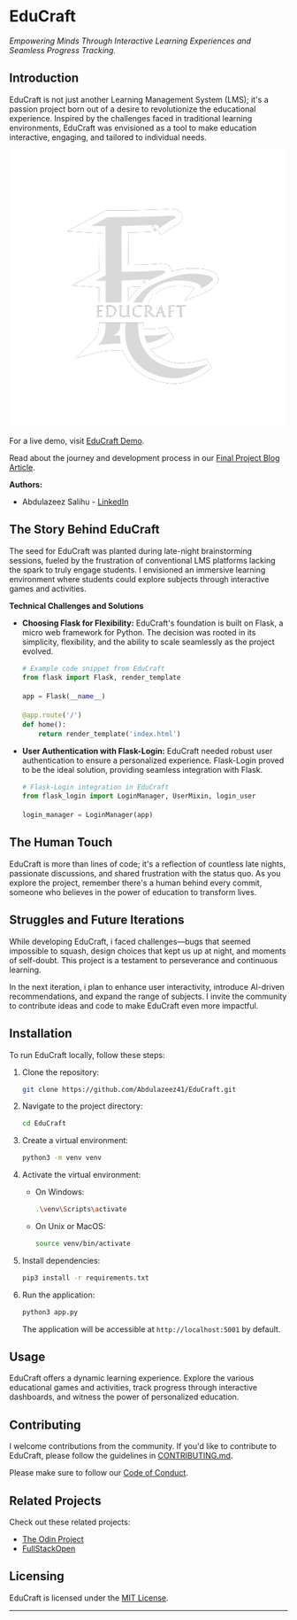 # EduCraft

_Empowering Minds Through Interactive Learning Experiences and Seamless Progress Tracking._

## Introduction

EduCraft is not just another Learning Management System (LMS); it's a passion project born out of a desire to revolutionize the educational experience. Inspired by the challenges faced in traditional learning environments, EduCraft was envisioned as a tool to make education interactive, engaging, and tailored to individual needs.

![EduCraft Screenshot](img/E.png)

For a live demo, visit [EduCraft Demo](https://www.educraft-demo.com).

Read about the journey and development process in our [Final Project Blog Article](https://medium.com/@abdulazeezsalihu41/educraft-empowering-learning-through-a-seamless-educational-experience-0f56dc88edc2).

**Authors:**

- Abdulazeez Salihu - [LinkedIn](https://www.linkedin.com/in/Abdulazeez/)

## The Story Behind EduCraft

The seed for EduCraft was planted during late-night brainstorming sessions, fueled by the frustration of conventional LMS platforms lacking the spark to truly engage students. I envisioned an immersive learning environment where students could explore subjects through interactive games and activities.

**Technical Challenges and Solutions**

- **Choosing Flask for Flexibility:**
  EduCraft's foundation is built on Flask, a micro web framework for Python. The decision was rooted in its simplicity, flexibility, and the ability to scale seamlessly as the project evolved.

  ```python
  # Example code snippet from EduCraft
  from flask import Flask, render_template

  app = Flask(__name__)

  @app.route('/')
  def home():
      return render_template('index.html')
  ```

- **User Authentication with Flask-Login:**
  EduCraft needed robust user authentication to ensure a personalized experience. Flask-Login proved to be the ideal solution, providing seamless integration with Flask.

  ```python
  # Flask-Login integration in EduCraft
  from flask_login import LoginManager, UserMixin, login_user

  login_manager = LoginManager(app)
  ```

## The Human Touch

EduCraft is more than lines of code; it's a reflection of countless late nights, passionate discussions, and shared frustration with the status quo. As you explore the project, remember there's a human behind every commit, someone who believes in the power of education to transform lives.

## Struggles and Future Iterations

While developing EduCraft, i faced challenges—bugs that seemed impossible to squash, design choices that kept us up at night, and moments of self-doubt. This project is a testament to perseverance and continuous learning.

In the next iteration, i plan to enhance user interactivity, introduce AI-driven recommendations, and expand the range of subjects. I invite the community to contribute ideas and code to make EduCraft even more impactful.

## Installation

To run EduCraft locally, follow these steps:

1. Clone the repository:

   ```bash
   git clone https://github.com/Abdulazeez41/EduCraft.git
   ```

2. Navigate to the project directory:

   ```bash
   cd EduCraft
   ```

3. Create a virtual environment:

   ```bash
   python3 -m venv venv
   ```

4. Activate the virtual environment:

   - On Windows:

     ```bash
     .\venv\Scripts\activate
     ```

   - On Unix or MacOS:

     ```bash
     source venv/bin/activate
     ```

5. Install dependencies:

   ```bash
   pip3 install -r requirements.txt
   ```

6. Run the application:

   ```bash
   python3 app.py
   ```

   The application will be accessible at `http://localhost:5001` by default.

## Usage

EduCraft offers a dynamic learning experience. Explore the various educational games and activities, track progress through interactive dashboards, and witness the power of personalized education.

## Contributing

I welcome contributions from the community. If you'd like to contribute to EduCraft, please follow the guidelines in [CONTRIBUTING.md](CONTRIBUTING.md).

Please make sure to follow our [Code of Conduct](CODE_OF_CONDUCT.md).

## Related Projects

Check out these related projects:

- [The Odin Project](https://github.com/TheOdinProject/theodinproject)
- [FullStackOpen](https://github.com/fullstackopen-2021/fullstackopen-2021)

## Licensing

EduCraft is licensed under the [MIT License](LICENSE).

---
